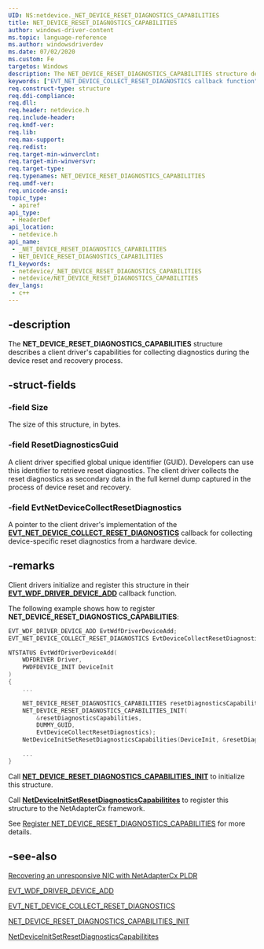 ```yaml
---
UID: NS:netdevice._NET_DEVICE_RESET_DIAGNOSTICS_CAPABILITIES
title: NET_DEVICE_RESET_DIAGNOSTICS_CAPABILITIES
author: windows-driver-content
ms.topic: language-reference
ms.author: windowsdriverdev
ms.date: 07/02/2020
ms.custom: Fe
targetos: Windows
description: The NET_DEVICE_RESET_DIAGNOSTICS_CAPABILITIES structure describes a client driver's capabilities for collecting diagnostics during the device reset and recovery process.
keywords: ["EVT_NET_DEVICE_COLLECT_RESET_DIAGNOSTICS callback function"]
req.construct-type: structure
req.ddi-compliance:
req.dll:
req.header: netdevice.h
req.include-header:
req.kmdf-ver:
req.lib:
req.max-support:
req.redist:
req.target-min-winverclnt:
req.target-min-winversvr:
req.target-type:
req.typenames: NET_DEVICE_RESET_DIAGNOSTICS_CAPABILITIES
req.umdf-ver:
req.unicode-ansi:
topic_type:
 - apiref
api_type:
 - HeaderDef
api_location:
 - netdevice.h
api_name:
 - _NET_DEVICE_RESET_DIAGNOSTICS_CAPABILITIES
 - NET_DEVICE_RESET_DIAGNOSTICS_CAPABILITIES
f1_keywords:
 - netdevice/_NET_DEVICE_RESET_DIAGNOSTICS_CAPABILITIES
 - netdevice/NET_DEVICE_RESET_DIAGNOSTICS_CAPABILITIES
dev_langs:
 - c++
---
```


## -description

The **NET_DEVICE_RESET_DIAGNOSTICS_CAPABILITIES** structure describes a client driver's capabilities for collecting diagnostics during the device reset and recovery process.

## -struct-fields

### -field Size

The size of this structure, in bytes.

### -field ResetDiagnosticsGuid

A client driver specified global unique identifier (GUID). Developers can use this identifier to retrieve reset diagnostics. The client driver collects the reset diagnostics as secondary data in the full kernel dump captured in the process of device reset and recovery.

### -field EvtNetDeviceCollectResetDiagnostics

A pointer to the client driver's implementation of the [**EVT_NET_DEVICE_COLLECT_RESET_DIAGNOSTICS**](../netdevice/nc-netdevice-evt_net_device_collect_reset_diagnostics.md) callback for collecting device-specific reset diagnostics from a hardware device.

## -remarks

Client drivers initialize and register this structure in their [**EVT_WDF_DRIVER_DEVICE_ADD**](../wdfdriver/nc-wdfdriver-evt_wdf_driver_device_add) callback function.

The following example shows how to register **NET_DEVICE_RESET_DIAGNOSTICS_CAPABILITIES**:

```cpp
EVT_WDF_DRIVER_DEVICE_ADD EvtWdfDriverDeviceAdd;
EVT_NET_DEVICE_COLLECT_RESET_DIAGNOSTICS EvtDeviceCollectResetDiagnostics;

NTSTATUS EvtWdfDriverDeviceAdd(
    WDFDRIVER Driver,
    PWDFDEVICE_INIT DeviceInit
)
{
    ...

    NET_DEVICE_RESET_DIAGNOSTICS_CAPABILITIES resetDiagnosticsCapabilities;
    NET_DEVICE_RESET_DIAGNOSTICS_CAPABILITIES_INIT(
        &resetDiagnosticsCapabilities,
        DUMMY_GUID,
        EvtDeviceCollectResetDiagnostics);
    NetDeviceInitSetResetDiagnosticsCapabilities(DeviceInit, &resetDiagnosticsCapabilities);

    ...
}
```

Call [**NET_DEVICE_RESET_DIAGNOSTICS_CAPABILITIES_INIT**](../netdevice/nf-netdevice-net_device_reset_diagnostics_capabilities_init.md) to initialize this structure.

Call [**NetDeviceInitSetResetDiagnosticsCapabilitites**](../netdeivce/nf-netdevice-netdeviceinitsetresetdiagnosticscapabilitites.md) to register this structure to the NetAdapterCx framework.

See [Register NET_DEVICE_RESET_DIAGNOSTICS_CAPABILITIES](/windows-hardware/drivers/netcx/platform-level-device-reset/#register-NET_DEVICE_RESET_DIAGNOSTICS_CAPABILITIES) for more details.

## -see-also

[Recovering an unresponsive NIC with NetAdapterCx PLDR](/windows-hardware/drivers/netcx/platform-level-device-reset/)

[EVT_WDF_DRIVER_DEVICE_ADD](../wdfdriver/nc-wdfdriver-evt_wdf_driver_device_add)

[EVT_NET_DEVICE_COLLECT_RESET_DIAGNOSTICS](../netdevice/nc-netdevice-evt_net_device_collect_reset_diagnostics.md)

[NET_DEVICE_RESET_DIAGNOSTICS_CAPABILITIES_INIT](../netdevice/nf-netdevice-net_device_reset_diagnostics_capabilities_init.md)

[NetDeviceInitSetResetDiagnosticsCapabilitites](../netdeivce/nf-netdevice-netdeviceinitsetresetdiagnosticscapabilitites.md)
